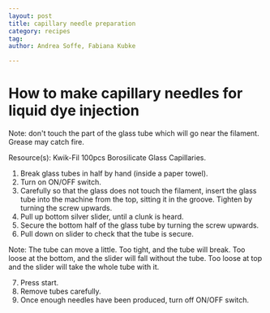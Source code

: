 ```yaml
---
layout: post
title: capillary needle preparation
category: recipes
tag:
author: Andrea Soffe, Fabiana Kubke

---
```


# How to make capillary needles for liquid dye injection

Note: don't touch the part of the glass tube which will go near the filament. Grease may catch fire.

Resource(s): Kwik-Fil 100pcs Borosilicate Glass Capillaries.

1. Break glass tubes in half by hand (inside a paper towel).
2. Turn on ON/OFF switch.
3. Carefully so that the glass does not touch the filament, insert the glass tube into the machine from the top, sitting it in the groove. Tighten by turning the screw upwards.
4. Pull up bottom silver slider, until a clunk is heard.
5. Secure the bottom half of the glass tube by turning the screw upwards.
6. Pull down on slider to check that the tube is secure.

Note: The tube can move a little. Too tight, and the tube will break. Too loose at the bottom, and the slider will fall without the tube. Too loose at top and the slider will take the whole tube with it.

7. Press start.
8. Remove tubes carefully.
9. Once enough needles have been produced, turn off ON/OFF switch.